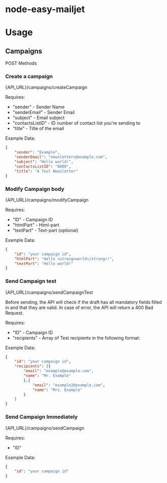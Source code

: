 # node-easy-mailjet

# Usage

## Campaigns

POST Methods

### Create a campaign

{API_URL}/campaigns/createCampaign

Requires:

- "sender" - Sender Name
- "senderEmail" - Sender Email
- "subject" - Email subject
- "contactsListID" - ID number of contact list you're sending to
- "title" - Title of the email

Example Data:

```json
{
    "sender": "Example",
    "senderEmail": "newsletters@example.com",
    "subject": "Hello world!",
    "contactsListID": "0000",
    "title": "A Test Newsletter"
}
```

### Modify Campaign body

{API_URL}/campaigns/modifyCampaign

Requires:

- "ID" - Campaign ID
- "htmlPart" - Html-part
- "textPart" - Text-part (optional)

Example Data:

```json
{
    "id": "your campaign id",
    "htmlPart": "Hello <strong>world</strong>!",
    "textPart": "Hello world!"
}
```

### Send Campaign test

{API_URL}/campaigns/sendCampaignTest

<aside class="notice">
    Before sending, the API will check if the draft has all mandatory fields filled in and that they are valid. In case of error, the API will return a 400 Bad Request.
</aside>


Requires:

- "ID" - Campaign ID
- "recipients" - Array of Test recipients in the following format:

Example Data:

```json
{
    "id": "your campaign id",
    "recipients": [{
        "email": "example@example.com",
        "name": "Mr. Example"
        },{
            "email": "example2@example.com",
            "name": "Mrs. Example"
        }
    ]
}
```

### Send Campaign Immediately

{API_URL}/campaigns/sendCampaign

Requires:

- "ID"

Example Data:

```json
{
    "id": "your campaign id"
}
```
